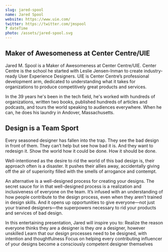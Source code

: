 ```yaml
---
slug: jared-spool
name: Jared Spool
website: https://www.uie.com/
twitter: https://twitter.com/jmspool
? dateTime
photo: /assets/jared-spool.svg
---
```


## Maker of Awesomeness at Center Centre/UIE

Jared M. Spool is a Maker of Awesomeness at Center Centre/UIE. Center Centre
is the school he started with Leslie Jensen-Inman to create industry-ready User
Experience Designers. UIE is Center Centre’s professional development arm,
dedicated to understanding what it takes for organizations to produce
competitively great products and services.

In the 39 years he's been in the tech field, he's worked with hundreds of
organizations, written two books, published hundreds of articles and podcasts,
and tours the world speaking to audiences everywhere. When he can, he does his
laundry in Andover, Massachusetts.

## Design is a Team Sport

Every seasoned designer has fallen into the trap. They see the bad design in front of them. They can’t help but see how bad it is. And they want to redesign it. Show the world how it could be done. How it should be done.

Well-intentioned as the desire to rid the world of this bad design is, their approach often is a disaster. It pushes their allies away, accidentally giving off the air of superiority filled with the smells of arrogance and contempt.

An alternative is a well-designed process for creating your designs. The secret sauce for in that well-designed process is a realization and inclusiveness of everyone on the team. It’s infused with an understanding of how people contribute to the design process, even when they aren’t trained in design skills. And it opens up opportunities to give everyone—not just your trained designers—the superpowers necessary to rid your products and services of bad design.

In this entertaining presentation, Jared will inspire you to:
Realize the reason everyone thinks they are a designer is they _are_ a designer, however unskilled
Learn that our design processes need to be designed, with intention and thoughtfulness
Focus on helping every contributing influencer of your designs become a consciously competent designer themselves
